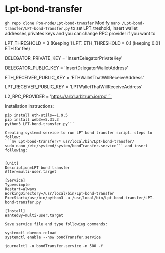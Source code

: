 ﻿# Lpt-bond-transfer
```gh repo clone Pon-node/Lpt-bond-transfer```
Modify ```nano /Lpt-bond-transfer/LPT-bond-Transfer.py``` to set LPT_treshold, insert wallet addresses,privates keys and you can change RPC provider if you want to

LPT_THRESHOLD = 3 (Keeping 1 LPT)
ETH_THRESHOLD = 0.1 (keeping 0.01 ETH for fee)

DELEGATOR_PRIVATE_KEY = 'InsertDelegatorPrivateKey'

DELEGATOR_PUBLIC_KEY = 'InsertDelegatorWalletAddress'

ETH_RECEIVER_PUBLIC_KEY = 'ETHWalletThatWillReceiveAddress'

LPT_RECEIVER_PUBLIC_KEY = 'LPTWalletThatWillReceiveAddress'

L2_RPC_PROVIDER = 'https://arb1.arbitrum.io/rpc'```



Installation instructions:

```pip install eth-hash==0.4.0
pip install eth-utils==1.9.5
pip install web3==5.31.3
python3 LPT-bond-transfer.py```

Creating systemd service to run LPT bond transfer script. steps to follow:
```mv Lpt-bond-transfer/* usr/local/bin/Lpt-bond-transfer/
sudo nano /etc/systemd/system/bondTransfer.service``` and insert following:


[Unit]
Description=LPT bond transfer
After=multi-user.target

[Service]
Type=simple
Restart=always
WorkingDirectory=/usr/local/bin/Lpt-bond-transfer
ExecStart=/usr/bin/python3 -u /usr/local/bin/Lpt-bond-transfer/LPT-bond-transfer.py

[Install]
WantedBy=multi-user.target

Save service file and type following commands:

systemctl daemon-reload
systemctl enable --now bondTransfer.service

journalctl -u bondTransfer.service -n 500 -f

